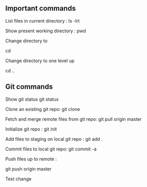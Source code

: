 Important commands
-------------------
List files in current directory :
ls -lrt


Show present working directory :
pwd


Change directory to <myfolder>

cd <myfolder>


Change directory to one level up

cd ..


Git commands
------------


Show git status
git status

Clone an existing git repo:
git clone <repo url>

Fetch and merge remote files from git repo:
git pull origin master 


Initialize git repo :
git init


Add files to staging on local git repo :
git add .


Commit files to local git repo:
git commit -a <message>


Push files up to remote :

git push origin master

Test change
